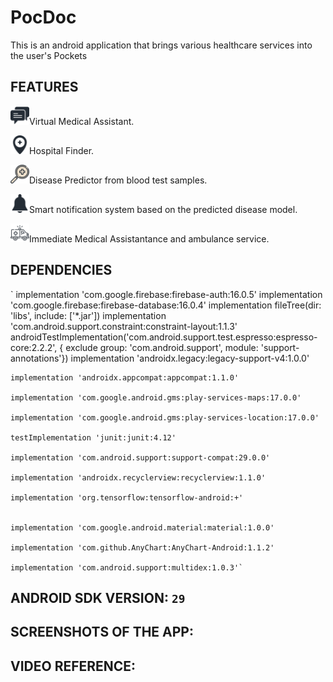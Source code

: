 # PocDoc

This is an android application that brings various healthcare services into the user's Pockets

## FEATURES
<img src='images/chat.png' height='30' weight='30'>Virtual Medical Assistant.

<img src='images/hospital-location.png' height='30' weight='30'>Hospital Finder.

<img src='images/search.png' height='30' weight='30'>Disease Predictor from blood test samples.

<img src='images/notification.png' height='30' weight='30'>Smart notification system based on the predicted disease model.

<img src='images/ambulance.png' height='30' weight='30'>Immediate Medical Assistantance and ambulance service.

## DEPENDENCIES
`   implementation 'com.google.firebase:firebase-auth:16.0.5'
    implementation 'com.google.firebase:firebase-database:16.0.4'
    implementation fileTree(dir: 'libs', include: ['*.jar'])
    implementation 'com.android.support.constraint:constraint-layout:1.1.3'
    androidTestImplementation('com.android.support.test.espresso:espresso-core:2.2.2', {
        exclude group: 'com.android.support', module: 'support-annotations'})
    implementation 'androidx.legacy:legacy-support-v4:1.0.0'
    
    implementation 'androidx.appcompat:appcompat:1.1.0'
    
    implementation 'com.google.android.gms:play-services-maps:17.0.0'
    
    implementation 'com.google.android.gms:play-services-location:17.0.0'
    
    testImplementation 'junit:junit:4.12'
    
    implementation 'com.android.support:support-compat:29.0.0'
    
    implementation 'androidx.recyclerview:recyclerview:1.1.0'
    
    implementation 'org.tensorflow:tensorflow-android:+'
    
    
    implementation 'com.google.android.material:material:1.0.0'
    
    implementation 'com.github.AnyChart:AnyChart-Android:1.1.2'
    
    implementation 'com.android.support:multidex:1.0.3'`

## ANDROID SDK VERSION: `29`

## SCREENSHOTS OF THE APP:

## VIDEO REFERENCE: 




